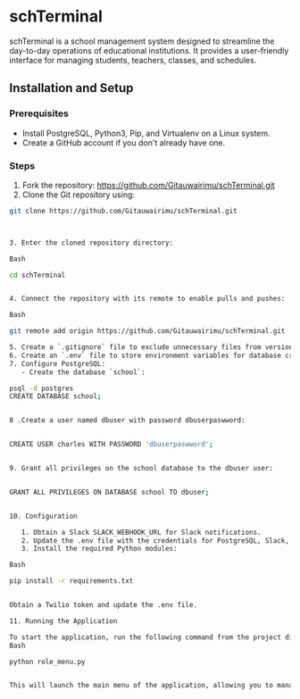 # schTerminal

schTerminal is a school management system designed to streamline the day-to-day operations of educational institutions. It provides a user-friendly interface for managing students, teachers, classes, and schedules.

## Installation and Setup

### Prerequisites

* Install PostgreSQL, Python3, Pip, and Virtualenv on a Linux system.
* Create a GitHub account if you don't already have one.

### Steps

1. Fork the repository: https://github.com/Gitauwairimu/schTerminal.git
2. Clone the Git repository using:
```bash
git clone https://github.com/Gitauwairimu/schTerminal.git



3. Enter the cloned repository directory:

Bash

cd schTerminal


4. Connect the repository with its remote to enable pulls and pushes:

Bash

git remote add origin https://github.com/Gitauwairimu/schTerminal.git

5. Create a `.gitignore` file to exclude unnecessary files from version control.
6. Create an `.env` file to store environment variables for database credentials and external services like Slack and Twilio.
7. Configure PostgreSQL:
   - Create the database `school`:

psql -d postgres
CREATE DATABASE school;


8 .Create a user named dbuser with password dbuserpaswword:


CREATE USER charles WITH PASSWORD 'dbuserpaswword';


9. Grant all privileges on the school database to the dbuser user:


GRANT ALL PRIVILEGES ON DATABASE school TO dbuser;


10. Configuration

   1. Obtain a Slack SLACK_WEBHOOK_URL for Slack notifications.
   2. Update the .env file with the credentials for PostgreSQL, Slack, and Twilio.
   3. Install the required Python modules:

Bash

pip install -r requirements.txt


Obtain a Twilio token and update the .env file.

11. Running the Application

To start the application, run the following command from the project directory:
Bash

python role_menu.py


This will launch the main menu of the application, allowing you to manage various aspects of school operations.

